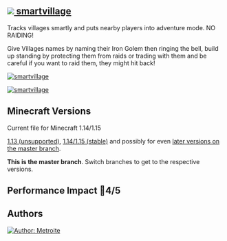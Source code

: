 ## [<img src="https://i.imgur.com/BjfNPDg.gif"> smartvillage](https://download.metroite.de/#/home?url=https://github.com/Metroite/datapacks/tree/master/smartvillage&rootDirectory=false)

Tracks villages smartly and puts nearby players into adventure mode. NO RAIDING!

Give Villages names by naming their Iron Golem then ringing the bell, build up standing by protecting them from raids or trading with them and be careful if you want to raid them, they might hit back!

<a href="https://download.metroite.de/#/home?url=https://github.com/Metroite/datapacks/tree/master/smartvillage&rootDirectory=false" rel="Villages can love you!">![smartvillage](smartvillagegood.png?raw=true "Villages can love you!")</a>

<a href="https://download.metroite.de/#/home?url=https://github.com/Metroite/datapacks/tree/master/smartvillage&rootDirectory=false" rel="Villages will also hit back!">![smartvillage](smartvillagebad.png?raw=true "Villages will also hit back!")</a>

## Minecraft Versions

Current file for Minecraft 1.14/1.15

[1.13 (unsupported)](https://github.com/Metroite/datapacks/tree/1.13), [1.14/1.15 (stable)](https://stable.metroite.de/) and possibly for even [later versions on the master branch](https://www.metroite.de/).

**This is the master branch**. Switch branches to get to the respective versions.

## Performance Impact &#x1F534;4/5

## Authors

<a href="https://github.com/Metroite"><img src="https://img.shields.io/badge/Author-Metroite-blue" alt="Author: Metroite"></a>
